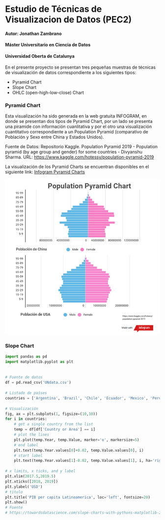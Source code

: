 # Estudio de Técnicas de Visualizacion de Datos (PEC2)

#### Autor:  Jonathan Zambrano
#### Máster Universitario en Ciencia de Datos
#### Universidad Oberta de Catalunya

En el presente proyecto se presentan tres pequeñas muestras de técnicas de visualización de datos correspondiente a los siguientes tipos:
 - Pyramid Chart
 - Slope Chart
 - OHLC (open-high-low-close) Chart

### Pyramid Chart

Esta visualización ha sido generada en la web gratuita INFOGRAM, en donde se presentan dos tipos de Pyramid Chart, por un lado se presenta una piramide con información cuanlitativa y por el otro una visualización cuantitativo correspondiente a un Population Pyramid (comparativo de Población y Sexo entre China y Estados Unidos).

Fuente de Datos: Repositorio Kaggle. Population Pyramid 2019 - Population pyramid (by age group and gender) for some countries - Divyanshu Sharma.
URL: https://www.kaggle.com/hotessy/population-pyramid-2019

La visualización de los Pyramid Charts se encuentran disponibles en el siguiente link: [Infogram Pyramid Charts](https://infogram.com/pyramid-charts-1hxr4zx9dzl8o6y?live)

![Infogram - Population Pyramid Chart](image/Population_Pyramid_Chart.png)


### Slope Chart

``` Python
import pandas as pd
import matplotlib.pyplot as plt


# Fuente de datos
df = pd.read_csv('UNdata.csv')

# Listado de países
countries = ['Argentina', 'Brazil', 'Chile', 'Ecuador', 'Mexico', 'Peru', 'Uruguay']

# Visualización
fig, ax = plt.subplots(1, figsize=(10,10))
for i in countries:
    # get a single country from the list
    temp = df[df['Country or Area'] == i]
    # plot the lines
    plt.plot(temp.Year, temp.Value, marker='o', markersize=5)
    # end label
    plt.text(temp.Year.values[0]+0.02, temp.Value.values[0], i)
    # start label
    plt.text(temp.Year.values[1]-0.02, temp.Value.values[1], i, ha='right')
    
# x limits, x ticks, and y label 
plt.xlim(2017.5,2019.5)
plt.xticks([2018, 2019])
plt.ylabel('USD')
# titulo
plt.title('PIB per capita Latinoamerica', loc='left', fontsize=20)
plt.show()
# Fuente
# https://towardsdatascience.com/slope-charts-with-pythons-matplotlib-2c3456c137b8
```

